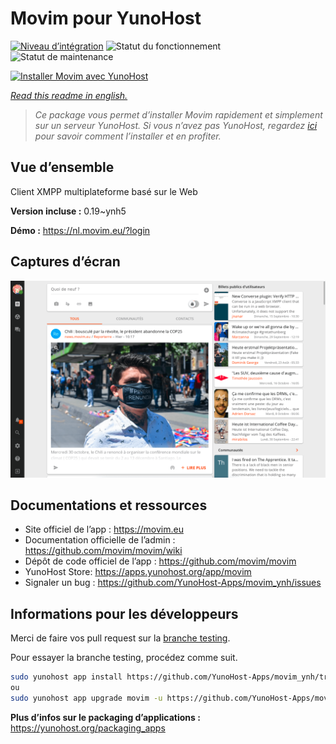 <!--
N.B.: This README was automatically generated by https://github.com/YunoHost/apps/tree/master/tools/README-generator
It shall NOT be edited by hand.
-->

# Movim pour YunoHost

[![Niveau d’intégration](https://dash.yunohost.org/integration/movim.svg)](https://dash.yunohost.org/appci/app/movim) ![Statut du fonctionnement](https://ci-apps.yunohost.org/ci/badges/movim.status.svg) ![Statut de maintenance](https://ci-apps.yunohost.org/ci/badges/movim.maintain.svg)

[![Installer Movim avec YunoHost](https://install-app.yunohost.org/install-with-yunohost.svg)](https://install-app.yunohost.org/?app=movim)

*[Read this readme in english.](./README.md)*

> *Ce package vous permet d’installer Movim rapidement et simplement sur un serveur YunoHost.
Si vous n’avez pas YunoHost, regardez [ici](https://yunohost.org/#/install) pour savoir comment l’installer et en profiter.*

## Vue d’ensemble

Client XMPP multiplateforme basé sur le Web


**Version incluse :** 0.19~ynh5

**Démo :** https://nl.movim.eu/?login

## Captures d’écran

![Capture d’écran de Movim](./doc/screenshots/movim.png)

## Documentations et ressources

* Site officiel de l’app : <https://movim.eu>
* Documentation officielle de l’admin : <https://github.com/movim/movim/wiki>
* Dépôt de code officiel de l’app : <https://github.com/movim/movim>
* YunoHost Store: <https://apps.yunohost.org/app/movim>
* Signaler un bug : <https://github.com/YunoHost-Apps/movim_ynh/issues>

## Informations pour les développeurs

Merci de faire vos pull request sur la [branche testing](https://github.com/YunoHost-Apps/movim_ynh/tree/testing).

Pour essayer la branche testing, procédez comme suit.

``` bash
sudo yunohost app install https://github.com/YunoHost-Apps/movim_ynh/tree/testing --debug
ou
sudo yunohost app upgrade movim -u https://github.com/YunoHost-Apps/movim_ynh/tree/testing --debug
```

**Plus d’infos sur le packaging d’applications :** <https://yunohost.org/packaging_apps>